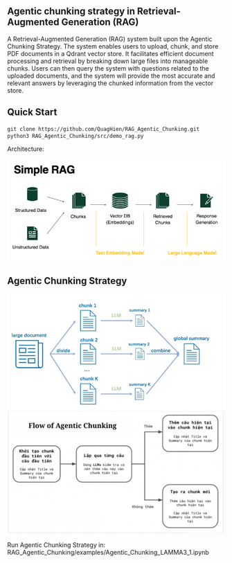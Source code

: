 ## Agentic chunking strategy in Retrieval-Augmented Generation (RAG)

 A Retrieval-Augmented Generation (RAG) system built upon the Agentic Chunking Strategy. The system enables users to upload, chunk, and store PDF documents in a Qdrant vector store. It facilitates efficient document processing and retrieval by breaking down large files into manageable chunks. Users can then query the system with questions related to the uploaded documents, and the system will provide the most accurate and relevant answers by leveraging the chunked information from the vector store.
## Quick Start
```
git clone https://github.com/QuagHien/RAG_Agentic_Chunking.git
python3 RAG_Agentic_Chunking/src/demo_rag.py
```

Architecture:

<img src="https://github.com/QuagHien/RAG_Agentic_Chunking/blob/main/images/RAG%20architecture.png" alt="rag" />

## Agentic Chunking Strategy
<img src="https://github.com/QuagHien/RAG_Agentic_Chunking/blob/main/images/agentic%20chunking.png" alt="chunking" />
<img src="https://github.com/QuagHien/RAG_Agentic_Chunking/blob/main/images/Flow%20of%20Agentic%20Chunking.png" alt="flow" />

Run Agentic Chunking Strategy in: RAG_Agentic_Chunking/examples/Agentic_Chunking_LAMMA3_1.ipynb
 
